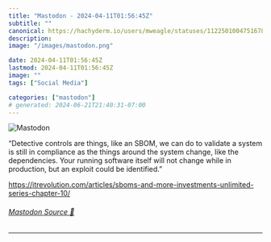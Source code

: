 ```yaml
---
title: "Mastodon - 2024-04-11T01:56:45Z"
subtitle: ""
canonical: https://hachyderm.io/users/mweagle/statuses/112250100475167820
description:
image: "/images/mastodon.png"

date: 2024-04-11T01:56:45Z
lastmod: 2024-04-11T01:56:45Z
image: ""
tags: ["Social Media"]

categories: ["mastodon"]
# generated: 2024-06-21T21:40:31-07:00
---
```

![Mastodon](/images/mastodon.png)

<p>“Detective controls are things, like an SBOM, we can do to validate a system is still in compliance as the things around the system change, like the dependencies. Your running software itself will not change while in production, but an exploit could be identified.”</p><p><a href="https://itrevolution.com/articles/sboms-and-more-investments-unlimited-series-chapter-10/" target="_blank" rel="nofollow noopener noreferrer" translate="no"><span class="invisible">https://</span><span class="ellipsis">itrevolution.com/articles/sbom</span><span class="invisible">s-and-more-investments-unlimited-series-chapter-10/</span></a></p>


###### [Mastodon Source 🐘](https://hachyderm.io/@mweagle/112250100475167820)

___
